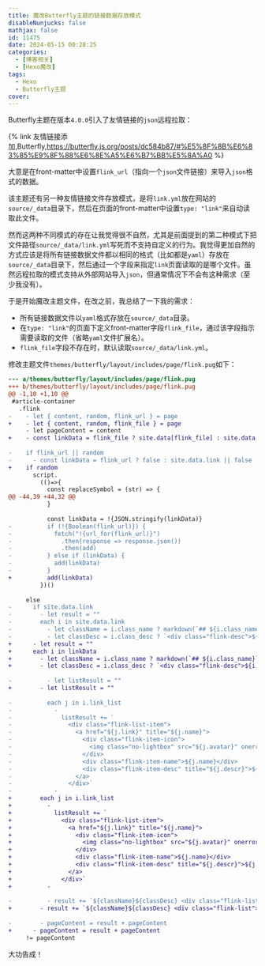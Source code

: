 ```yaml
---
title: 魔改Butterfly主题的链接数据存放模式
disableNunjucks: false
mathjax: false
id: 11475
date: 2024-05-15 00:28:25
categories:
  - [博客相关]
  - [Hexo魔改]
tags:
  - Hexo
  - Butterfly主题
cover:
---
```


Butterfly主题在版本`4.0.0`引入了友情链接的`json`远程拉取：

{% link 友情链接添加,Butterfly,https://butterfly.js.org/posts/dc584b87/#%E5%8F%8B%E6%83%85%E9%8F%88%E6%8E%A5%E6%B7%BB%E5%8A%A0 %}

大意是在front-matter中设置`flink_url`（指向一个`json`文件链接）来导入`json`格式的数据。

该主题还有另一种友情链接文件存放模式，是将`link.yml`放在网站的`source/_data`目录下，然后在页面的front-matter中设置`type: "link"`来自动读取此文件。

然而这两种不同模式的存在让我觉得很不自然，尤其是前面提到的第二种模式下把文件路径`source/_data/link.yml`写死而不支持自定义的行为。我觉得更加自然的方式应该是将所有链接数据文件都以相同的格式（比如都是`yaml`）存放在`source/_data`目录下，然后通过一个字段来指定`link`页面读取的是哪个文件。虽然远程拉取的模式支持从外部网站导入`json`，但通常情况下不会有这种需求（至少我没有）。

于是开始魔改主题文件，在改之前，我总结了一下我的需求：

- 所有链接数据文件以`yaml`格式存放在`source/_data`目录。
- 在`type: "link"`的页面下定义front-matter字段`flink_file`，通过该字段指示需要读取的文件（省略`yaml`文件扩展名）。
- `flink_file`字段不存在时，默认读取`source/_data/link.yml`。

修改主题文件`themes/butterfly/layout/includes/page/flink.pug`如下：

```diff
--- a/themes/butterfly/layout/includes/page/flink.pug
+++ b/themes/butterfly/layout/includes/page/flink.pug
@@ -1,10 +1,10 @@
 #article-container
   .flink
-    - let { content, random, flink_url } = page
+    - let { content, random, flink_file } = page
     - let pageContent = content
+    - const linkData = flink_file ? site.data[flink_file] : site.data.link || false
 
-    if flink_url || random
-      - const linkData = flink_url ? false : site.data.link || false
+    if random
       script.
         (()=>{
           const replaceSymbol = (str) => {
@@ -44,39 +44,32 @@
           }
 
           const linkData = !{JSON.stringify(linkData)}
-          if (!{Boolean(flink_url)}) {
-            fetch("!{url_for(flink_url)}")
-              .then(response => response.json())
-              .then(add)
-          } else if (linkData) {
-            add(linkData)
-          }
+          add(linkData)
         })()
 
     else
-      if site.data.link
-        - let result = ""
-        each i in site.data.link
-          - let className = i.class_name ? markdown(`## ${i.class_name}`) : ""
-          - let classDesc = i.class_desc ? `<div class="flink-desc">${i.class_desc}</div>` : ""
+      - let result = ""
+      each i in linkData
+        - let className = i.class_name ? markdown(`## ${i.class_name}`) : ""
+        - let classDesc = i.class_desc ? `<div class="flink-desc">${i.class_desc}</div>` : ""
 
-          - let listResult = ""
+        - let listResult = ""
 
-          each j in i.link_list
-            - 
-              listResult += `
-                <div class="flink-list-item">
-                  <a href="${j.link}" title="${j.name}">
-                    <div class="flink-item-icon">
-                      <img class="no-lightbox" src="${j.avatar}" onerror='this.onerror=null;this.src="${url_for(theme.error_img.flink)}"' alt="${j.name}" />
-                    </div>
-                    <div class="flink-item-name">${j.name}</div> 
-                    <div class="flink-item-desc" title="${j.descr}">${j.descr}</div>
-                  </a>
-                </div>`
-            -
+        each j in i.link_list
+          - 
+            listResult += `
+              <div class="flink-list-item">
+                <a href="${j.link}" title="${j.name}">
+                  <div class="flink-item-icon">
+                    <img class="no-lightbox" src="${j.avatar}" onerror='this.onerror=null;this.src="${url_for(theme.error_img.flink)}"' alt="${j.name}" />
+                  </div>
+                  <div class="flink-item-name">${j.name}</div> 
+                  <div class="flink-item-desc" title="${j.descr}">${j.descr}</div>
+                </a>
+              </div>`
+          -
 
-          - result += `${className}${classDesc} <div class="flink-list">${listResult}</div>`
+        - result += `${className}${classDesc} <div class="flink-list">${listResult}</div>`
 
-        - pageContent = result + pageContent
+      - pageContent = result + pageContent
     != pageContent
```

大功告成！
